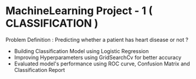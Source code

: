 # MachineLearning Project - 1 ( CLASSIFICATION )

Problem Definition : Predicting whether a patient has heart disease or not ?

* Building Classification Model using Logistic Regression
* Improving Hyperparameters using GridSearchCv for better accuracy
* Evaluated model's  performance using ROC curve, Confusion Matrix and Classification Report 
